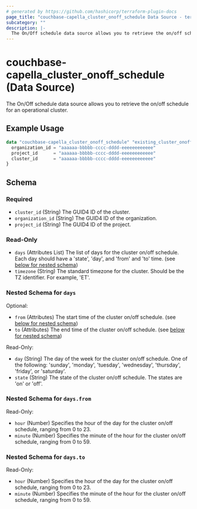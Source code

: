 ```yaml
---
# generated by https://github.com/hashicorp/terraform-plugin-docs
page_title: "couchbase-capella_cluster_onoff_schedule Data Source - terraform-provider-couchbase-capella"
subcategory: ""
description: |-
  The On/Off schedule data source allows you to retrieve the on/off schedule for an operational cluster.
---
```


# couchbase-capella_cluster_onoff_schedule (Data Source)

The On/Off schedule data source allows you to retrieve the on/off schedule for an operational cluster.

## Example Usage

```terraform
data "couchbase-capella_cluster_onoff_schedule" "existing_cluster_onoff_schedule" {
  organization_id = "aaaaaa-bbbbb-cccc-dddd-eeeeeeeeeeee"
  project_id      = "aaaaaa-bbbbb-cccc-dddd-eeeeeeeeeeee"
  cluster_id      = "aaaaaa-bbbbb-cccc-dddd-eeeeeeeeeeee"
}
```

<!-- schema generated by tfplugindocs -->
## Schema

### Required

- `cluster_id` (String) The GUID4 ID of the cluster.
- `organization_id` (String) The GUID4 ID of the organization.
- `project_id` (String) The GUID4 ID of the project.

### Read-Only

- `days` (Attributes List) The list of days for the cluster on/off schedule. Each day should have a 'state', 'day', and 'from' and 'to' time. (see [below for nested schema](#nestedatt--days))
- `timezone` (String) The standard timezone for the cluster. Should be the TZ identifier. For example, 'ET'.

<a id="nestedatt--days"></a>
### Nested Schema for `days`

Optional:

- `from` (Attributes) The start time of the cluster on/off schedule. (see [below for nested schema](#nestedatt--days--from))
- `to` (Attributes) The end time of the cluster on/off schedule. (see [below for nested schema](#nestedatt--days--to))

Read-Only:

- `day` (String) The day of the week for the cluster on/off schedule. One of the following: 'sunday', 'monday', 'tuesday', 'wednesday', 'thursday', 'friday', or 'saturday'.
- `state` (String) The state of the cluster on/off schedule. The states are 'on' or 'off'.

<a id="nestedatt--days--from"></a>
### Nested Schema for `days.from`

Read-Only:

- `hour` (Number) Specifies the hour of the day for the cluster on/off schedule, ranging from 0 to 23.
- `minute` (Number) Specifies the minute of the hour for the cluster on/off schedule, ranging from 0 to 59.


<a id="nestedatt--days--to"></a>
### Nested Schema for `days.to`

Read-Only:

- `hour` (Number) Specifies the hour of the day for the cluster on/off schedule, ranging from 0 to 23.
- `minute` (Number) Specifies the minute of the hour for the cluster on/off schedule, ranging from 0 to 59.
